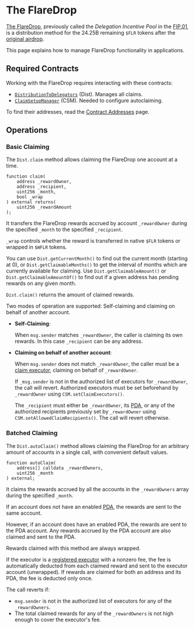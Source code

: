 # The FlareDrop

[The FlareDrop](../../tech/the-flaredrop.md), previously called the _Delegation Incentive Pool_ in the [FIP.01](https://flare.network/fip01/), is a distribution method for the 24.25B remaining `$FLR` tokens after the [original airdrop](../../tech/archive/flare-launch-process.md#definitions).

This page explains how to manage FlareDrop functionality in applications.

## Required Contracts

Working with the FlareDrop requires interacting with these contracts:

* [`DistributionToDelegators`](https://gitlab.com/flarenetwork/flare-smart-contracts/-/blob/master/contracts/tokenPools/implementation/DistributionToDelegators.sol) (Dist).
    Manages all claims.
* [`ClaimSetupManager`](https://gitlab.com/flarenetwork/flare-smart-contracts/-/blob/master/contracts/claiming/implementation/ClaimSetupManager.sol) (CSM).
    Needed to configure autoclaiming.

To find their addresses, read the [Contract Addresses](../getting-started/contract-addresses.md) page.

## Operations

### Basic Claiming

The `Dist.claim` method allows claiming the FlareDrop one account at a time.

```solidity
function claim(
    address _rewardOwner,
    address _recipient,
    uint256 _month,
    bool _wrap
) external returns(
    uint256 _rewardAmount
);
```

It transfers the FlareDrop rewards accrued by account `_rewardOwner` during the specified `_month` to the specified `_recipient`.

`_wrap` controls whether the reward is transferred in native `$FLR` tokens or wrapped in `$WFLR` tokens.

You can use `Dist.getCurrentMonth()` to find out the current month (starting at 0), or `Dist.getClaimableMonths()` to get the interval of months which are currently available for claiming.
Use `Dist.getClaimableAmount()` or `Dist.getClaimableAmountOf()` to find out if a given address has pending rewards on any given month.

`Dist.claim()` returns the amount of claimed rewards.

Two modes of operation are supported: Self-claiming and claiming on behalf of another account.

* **Self-Claiming**:

    When `msg.sender` matches `_rewardOwner`, the caller is claiming its own rewards.
    In this case `_recipient` can be any address.

* **Claiming on behalf of another account**:

    When `msg.sender` does not match `_rewardOwner`, the caller must be a [claim executor](../../tech/automatic-claiming.md), claiming on behalf of `_rewardOwner`.

    If `_msg.sender` is not in the authorized list of executors for `_rewardOwner`, the call will revert.
    Authorized executors must be set beforehand by `_rewardOwner` using `CSM.setClaimExecutors()`.

    The `_recipient` must either be `_rewardOwner`, its [PDA](../../tech/personal-delegation-account.md), or any of the authorized recipients previously set by `_rewardOwner` using `CSM.setAllowedClaimRecipients()`.
    The call will revert otherwise.

### Batched Claiming

The `Dist.autoClaim()` method allows claiming the FlareDrop for an arbitrary amount of accounts in a single call, with convenient default values.

```solidity
function autoClaim(
    address[] calldata _rewardOwners,
    uint256 _month
) external;
```

It claims the rewards accrued by all the accounts in the `_rewardOwners` array during the specified `_month`.

If an account does not have an enabled [PDA](../../tech/personal-delegation-account.md), the rewards are sent to the same account.

However, if an account does have an enabled PDA, the rewards are sent to the PDA account.
Any rewards accrued by the PDA account are also claimed and sent to the PDA.

Rewards claimed with this method are always wrapped.

If the executor is a [registered executor](../../tech/automatic-claiming.md#registered-claiming-process) with a nonzero fee, the fee is automatically deducted from each claimed reward and sent to the executor account (unwrapped).
If rewards are claimed for both an address and its PDA, the fee is deducted only once.

The call reverts if:

* `msg.sender` is not in the authorized list of executors for any of the `_rewardOwners`.
* The total claimed rewards for any of the `_rewardOwners` is not high enough to cover the executor's fee.
